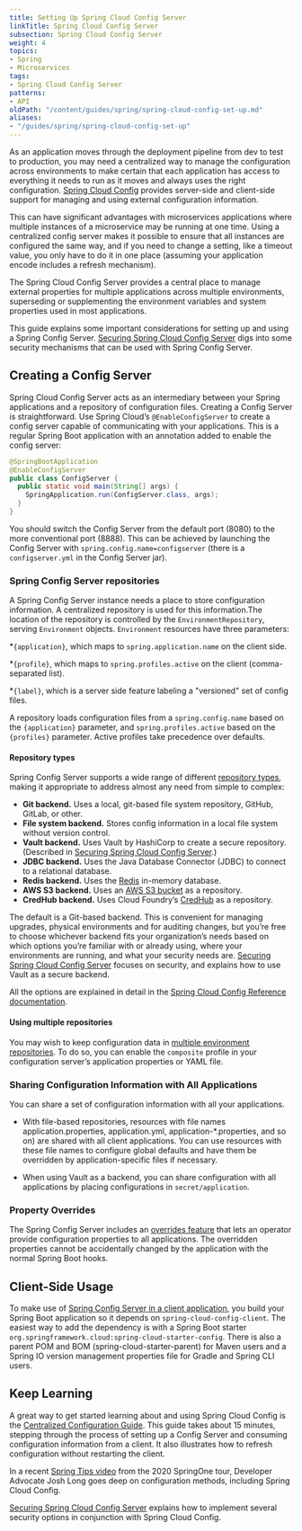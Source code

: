 ```yaml
---
title: Setting Up Spring Cloud Config Server
linkTitle: Spring Cloud Config Server
subsection: Spring Cloud Config Server
weight: 4
topics:
- Spring
- Microservices
tags:
- Spring Cloud Config Server
patterns:
- API
oldPath: "/content/guides/spring/spring-cloud-config-set-up.md"
aliases:
- "/guides/spring/spring-cloud-config-set-up"
---
```


As an application moves through the deployment pipeline from dev to test to production, you may need a centralized way to manage the configuration across environments to make certain that each application has access to everything it needs to run as it moves and always uses the right configuration. [Spring Cloud Config](https://cloud.spring.io/spring-cloud-config/reference/html/) provides server-side and client-side support for managing and using external configuration information. 

This can have significant advantages with microservices applications where multiple instances of a microservice may be running at one time. Using a centralized config server makes it possible to ensure that all instances are configured the same way, and if you need to change a setting, like a timeout value, you only have to do it in one place (assuming your application encode includes a refresh mechanism).

The Spring Cloud Config Server provides a central place to manage external properties for multiple applications across multiple environments, superseding or supplementing the environment variables and system properties used in most applications. 

This guide explains some important considerations for setting up and using a Spring Config Server. [Securing Spring Cloud Config Server](/guides/spring/spring-cloud-config-security/) digs into some security mechanisms that can be used with Spring Config Server.

## Creating a Config Server 
Spring Cloud Config Server acts as an intermediary between your Spring applications and a repository of configuration files. Creating a Config Server is straightforward. Use Spring Cloud’s `@EnableConfigServer` to create a config server capable of communicating with your applications. This is a regular Spring Boot application with an annotation added to enable the config server:

```java
@SpringBootApplication
@EnableConfigServer
public class ConfigServer {
  public static void main(String[] args) {
    SpringApplication.run(ConfigServer.class, args);
  }
}

```
You should switch the Config Server from the default port (8080) to the more conventional port (8888). This can be achieved by launching the Config Server with `spring.config.name=configserver` (there is a `configserver.yml` in the Config Server jar).


### Spring Config Server repositories
A Spring Config Server instance needs a place to store configuration information. A centralized repository is used for this information.The location of the repository is controlled by the `EnvironmentRepository`, serving `Environment` objects. `Environment` resources have three parameters:

*`{application}`, which maps to `spring.application.name` on the client side.

*`{profile}`, which maps to `spring.profiles.active` on the client (comma-separated list).

*`{label}`, which is a server side feature labeling a "versioned" set of config files.

A repository loads configuration files from a `spring.config.name` based on the `{application}` parameter, and `spring.profiles.active` based on the `{profiles}` parameter. Active profiles take precedence over defaults.

#### Repository types
Spring Config Server supports a wide range of different [repository types](https://cloud.spring.io/spring-cloud-config/reference/html/#_environment_repository), making it appropriate to address almost any need from simple to complex:

* **Git backend.** Uses a local, git-based file system repository, GitHub, GitLab, or other.
* **File system backend.** Stores config information in a local file system without version control.
* **Vault backend.** Uses Vault by HashiCorp to create a secure repository. (Described in [Securing Spring Cloud Config Server](/guides/spring/spring-cloud-config-security/).)
* **JDBC backend.** Uses the Java Database Connector (JDBC) to connect to a relational database.
* **Redis backend.** Uses the [Redis](https://redis.io/) in-memory database.
* **AWS S3 backend.** Uses an [AWS S3 bucket](https://docs.aws.amazon.com/AmazonS3/latest/dev/UsingBucket.html) as a repository.
* **CredHub backend.** Uses Cloud Foundry’s [CredHub](https://docs.cloudfoundry.org/credhub/) as a repository.

The default is a Git-based backend. This is convenient for managing upgrades, physical environments and for auditing changes, but you’re free to choose whichever backend fits your organization’s needs based on which options you’re familiar with or already using, where your environments are running, and what your security needs are. [Securing Spring Cloud Config Server](/guides/spring/spring-cloud-config-security/) focuses on security, and explains how to use Vault as a secure backend.

All the options are explained in detail in the [Spring Cloud Config Reference documentation](https://cloud.spring.io/spring-cloud-config/reference/html/#_environment_repository). 

#### Using multiple repositories
You may wish to keep configuration data in [multiple environment repositories](https://cloud.spring.io/spring-cloud-config/reference/html/#composite-environment-repositories). To do so, you can enable the `composite` profile in your configuration server’s application properties or YAML file.

### Sharing Configuration Information with All Applications
You can share a set of configuration information with all your applications. 

* With file-based repositories, resources with file names application.properties, application.yml, application-*.properties, and so on) are shared with all client applications. You can use resources with these file names to configure global defaults and have them be overridden by application-specific files if necessary.

* When using Vault as a backend, you can share configuration with all applications by placing configurations in `secret/application`.

### Property Overrides
The Spring Config Server includes an [overrides feature](https://cloud.spring.io/spring-cloud-config/reference/html/#property-overrides) that lets an operator provide configuration properties to all applications. The overridden properties cannot be accidentally changed by the application with the normal Spring Boot hooks.

## Client-Side Usage
To make use of [Spring Config Server in a client application](https://cloud.spring.io/spring-cloud-config/reference/html/#_client_side_usage), you build your Spring Boot application so it depends on `spring-cloud-config-client`. The easiest way to add the dependency is with a Spring Boot starter `org.springframework.cloud:spring-cloud-starter-config`. There is also a parent POM and BOM (spring-cloud-starter-parent) for Maven users and a Spring IO version management properties file for Gradle and Spring CLI users.

## Keep Learning
A great way to get started learning about and using Spring Cloud Config is the [Centralized Configuration Guide](https://spring.io/guides/gs/centralized-configuration/). This guide takes about 15 minutes, stepping through the process of setting up a Config Server and consuming configuration information from a client. It also illustrates how to refresh configuration without restarting the client.

In a recent [Spring Tips video](/tv/springone-tour/0006/) from the 2020 SpringOne tour, Developer Advocate Josh Long goes deep on configuration methods, including Spring Cloud Config.

[Securing Spring Cloud Config Server](/guides/spring/spring-cloud-config-security/) explains how to implement several security options in conjunction with Spring Cloud Config.

